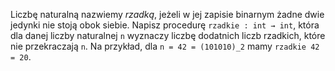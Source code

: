 Liczbę naturalną nazwiemy *rzadką*, jeżeli w jej zapisie binarnym żadne dwie jedynki nie stoją obok siebie.
Napisz procedurę `rzadkie : int → int`, która dla danej liczby naturalnej `n` wyznaczy liczbę dodatnich liczb rzadkich, które nie przekraczają `n`.
Na przykład, dla `n = 42 = (101010)_2` mamy `rzadkie 42 = 20`. 
